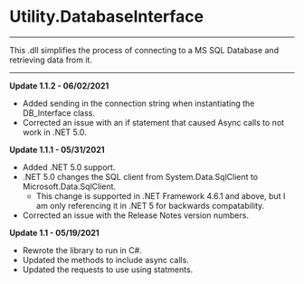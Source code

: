 # Utility.DatabaseInterface
***
This .dll simplifies the process of connecting to a MS SQL Database and retrieving data from it.

***

**Update 1.1.2 - 06/02/2021**
* Added sending in the connection string when instantiating the DB_Interface class.
* Corrected an issue with an if statement that caused Async calls to not work in .NET 5.0.

**Update 1.1.1 - 05/31/2021**
* Added .NET 5.0 support.
* .NET 5.0 changes the SQL client from System.Data.SqlClient to Microsoft.Data.SqlClient.
  * This change is supported in .NET Framework 4.6.1 and above, but I am only referencing it in .NET 5 for backwards compatability.
* Corrected an issue with the Release Notes version numbers.

**Update 1.1 - 05/19/2021**
* Rewrote the library to run in C#.
* Updated the methods to include async calls.
* Updated the requests to use using statments.